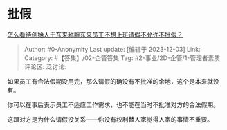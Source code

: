 # 批假
[怎么看待创始人于东来称胖东来员工不想上班请假不允许不批假？](https://www.zhihu.com/question/632932779/answer/3311707135)

> Author: #0-Anonymity
> Last update: [编辑于 2023-12-03]
> Link:
> Category: #【答集】/02-企管答集 
> Tag: #2-事业/2D-企管/1-管理者素质 
> 评论区:
> 泛讨论:

如果员工有合法假期没用完，那么请假的确没有不批准的余地，这个是本来就没有。

你可以在事后表示员工不适应工作需求，也不能在当时不批准对方的合法假期。

这跟对方是为什么请假没关系——你没有权利替人家觉得人家的事情不重要。